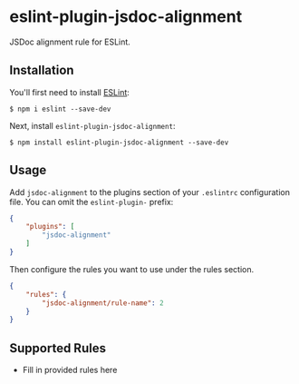 # eslint-plugin-jsdoc-alignment

JSDoc alignment rule for ESLint.

## Installation

You'll first need to install [ESLint](http://eslint.org):

```
$ npm i eslint --save-dev
```

Next, install `eslint-plugin-jsdoc-alignment`:

```
$ npm install eslint-plugin-jsdoc-alignment --save-dev
```


## Usage

Add `jsdoc-alignment` to the plugins section of your `.eslintrc` configuration file. You can omit the `eslint-plugin-` prefix:

```json
{
    "plugins": [
        "jsdoc-alignment"
    ]
}
```


Then configure the rules you want to use under the rules section.

```json
{
    "rules": {
        "jsdoc-alignment/rule-name": 2
    }
}
```

## Supported Rules

* Fill in provided rules here





